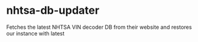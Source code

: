 # nhtsa-db-updater
Fetches the latest NHTSA VIN decoder DB from their website and restores our instance with latest
